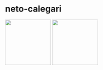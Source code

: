 # neto-calegari

<img height="150em" src="https://github-readme-stats.vercel.app/api/top-langs/?username=netocalegari&layout=compact&langs_count=7&theme=dracula"/>
<img height="150em" src="https://github-readme-stats.vercel.app/api?username=netocalegari&show_icons=true&theme=dracula&include_all_commits=true&count_private=true"/>
